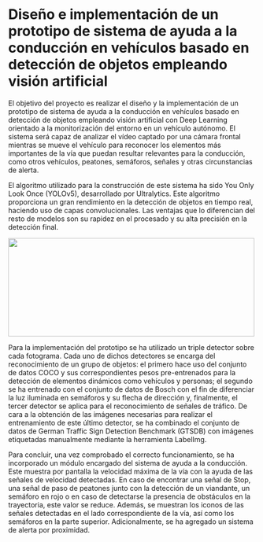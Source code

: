 # Diseño e implementación de un prototipo de sistema de ayuda a la conducción en vehículos basado en detección de objetos empleando visión artificial

El objetivo del proyecto es realizar el diseño y la implementación de un prototipo de sistema de ayuda a la conducción en vehículos basado en detección de objetos empleando visión artificial con Deep Learning orientado a la monitorización del entorno en un vehículo autónomo. El sistema será capaz de analizar el vídeo captado por una cámara frontal mientras se mueve el vehículo para reconocer los elementos más importantes de la vía que puedan resultar relevantes para la conducción, como otros vehículos, peatones, semáforos, señales y otras circunstancias de alerta.

El algoritmo utilizado para la construcción de este sistema ha sido You Only Look Once (YOLOv5), desarrollado por Ultralytics. Este algoritmo proporciona un gran rendimiento en la detección de objetos en tiempo real, haciendo uso de capas convolucionales. Las ventajas que lo diferencian del resto de modelos son su rapidez en el procesado y su alta precisión en la detección final.

<img src="https://user-images.githubusercontent.com/54302649/133695026-10aeb159-dce5-4553-a155-aa675cf904df.png" width="500" height="200">

Para la implementación del prototipo se ha utilizado un triple detector sobre cada fotograma. Cada uno de dichos detectores se encarga del reconocimiento de un grupo de objetos: el primero hace uso del conjunto de datos COCO y sus correspondientes pesos pre-entrenados para la detección de elementos dinámicos como vehículos y personas; el
segundo se ha entrenado con el conjunto de datos de Bosch con el fin de diferenciar la luz iluminada en semáforos y su flecha de dirección y, finalmente, el tercer detector se aplica para el reconocimiento de señales de tráfico. De cara a la obtención de las imágenes necesarias para realizar el entrenamiento de este último detector, se ha combinado el conjunto de datos de German Traffic Sign Detection Benchmark (GTSDB) con imágenes etiquetadas manualmente mediante la herramienta LabelImg.

Para concluir, una vez comprobado el correcto funcionamiento, se ha incorporado un módulo encargado del sistema de ayuda a la conducción. Este muestra por pantalla la
velocidad máxima de la vía con la ayuda de las señales de velocidad detectadas. En caso de encontrar una señal de Stop, una señal de paso de peatones junto con la detección de un viandante, un semáforo en rojo o en caso de detectarse la presencia de obstáculos en la trayectoria, este valor se reduce. Además, se muestran los iconos de las señales detectadas en el lado correspondiente de la vía, así como los semáforos en la parte superior. Adicionalmente, se ha agregado un sistema de alerta por proximidad.

